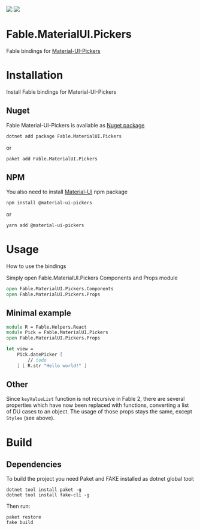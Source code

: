 [![](https://img.shields.io/nuget/v/Fable.MaterialUI.Pickers.svg)](https://www.nuget.org/packages/Fable.MaterialUI.Pickers/) [![](https://img.shields.io/travis/com/Luiz-Monad/fable-material-ui-pickers.svg)](https://travis-ci.com/Luiz-Monad/fable-material-ui-pickers)

# Fable.MaterialUI.Pickers

Fable bindings for [Material-UI-Pickers](https://material-ui-pickers.dev/)

# Installation
<p class="description">Install Fable bindings for Material-UI-Pickers</p>

## Nuget
Fable Material-UI-Pickers is available as [Nuget package](https://www.nuget.org/packages/Fable.MaterialUI.Pickers/)
```sh
dotnet add package Fable.MaterialUI.Pickers
```
or
```sh
paket add Fable.MaterialUI.Pickers
```

## NPM
You also need to install [Material-UI](https://material-ui.com/getting-started/installation/) npm package
```sh
npm install @material-ui-pickers
```
or
```sh
yarn add @material-ui-pickers
```

# Usage
<p class="description">How to use the bindings</p>

Simply open Fable.MaterialUI.Pickers Components and Props module
```fsharp
open Fable.MaterialUI.Pickers.Components
open Fable.MaterialUI.Pickers.Props
```

## Minimal example
```fsharp
module R = Fable.Helpers.React
module Pick = Fable.MaterialUI.Pickers
open Fable.MaterialUI.Pickers.Props

let view =
    Pick.datePicker [
        // todo
    ] [ R.str "Hello world!" ]
```

## Other
Since `keyValueList` function is not recursive in Fable 2, there are several properties which have now been replaced with functions, converting a list of DU cases to an object. The usage of those props stays the same, except `Styles` (see above).

# Build

## Dependencies

To build the project you need Paket and FAKE installed as dotnet global tool:
```
dotnet tool install paket -g
dotnet tool install fake-cli -g
```

Then run:
```
paket restore
fake build
```